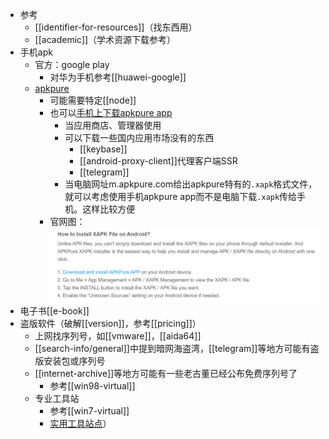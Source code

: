 - 参考
  - [[identifier-for-resources]]（找东西用）
  - [[academic]]（学术资源下载参考）
- 手机apk
  - 官方：google play
    - 对华为手机参考[[huawei-google]]
  - [apkpure](https://apkpure.com/)
    - 可能需要特定[[node]]
    - 也可以[手机上下载apkpure app](https://apkpure.com/how-to/how-to-install-xapk-apk)
      - 当应用商店、管理器使用
      - 可以下载一些国内应用市场没有的东西
        - [[keybase]]
        - [[android-proxy-client]]代理客户端SSR
        - [[telegram]]
      - 当电脑网址m.apkpure.com给出apkpure特有的`.xapk`格式文件，就可以考虑使用手机apkpure app而不是电脑下载`.xapk`传给手机。这样比较方便
    - 官网图：![](install-xapk.png)
- 电子书[[e-book]]
- 盗版软件（破解[[version]]，参考[[pricing]]）
  - 上网找序列号，如[[vmware]]，[[aida64]]
  - [[search-info/general]]中提到暗网海盗湾，[[telegram]]等地方可能有盗版安装包或序列号
  - [[internet-archive]]等地方可能有一些老古董已经公布免费序列号了
    - 参考[[win98-virtual]]
  - 专业工具站
    - 参考[[win7-virtual]]
    - [实用工具站点](https://msdn.itellyou.cn/)）